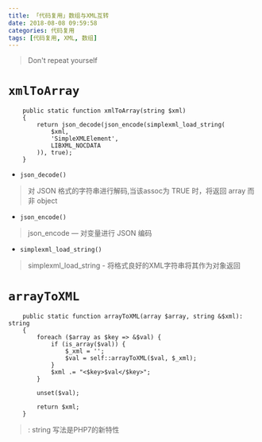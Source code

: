 ```yaml
---
title: 「代码复用」数组与XML互转
date: 2018-08-08 09:59:58
categories: 代码复用
tags: [代码复用, XML, 数组]
---
```


> Don't repeat yourself

<!-- more -->

# `xmlToArray`

```
    public static function xmlToArray(string $xml)
    {
        return json_decode(json_encode(simplexml_load_string(
            $xml,
            'SimpleXMLElement',
            LIBXML_NOCDATA
        )), true);
    }
```

- `json_decode()`

> 对 JSON 格式的字符串进行解码,当该assoc为 TRUE 时，将返回 array 而非 object

- `json_encode()`

> json_encode — 对变量进行 JSON 编码

- `simplexml_load_string()`

> simplexml_load_string - 将格式良好的XML字符串将其作为对象返回

# `arrayToXML`

```
    public static function arrayToXML(array $array, string &$xml): string
    {
        foreach ($array as $key => &$val) {
            if (is_array($val)) {
                $_xml = '';
                $val = self::arrayToXML($val, $_xml);
            }
            $xml .= "<$key>$val</$key>";
        }

        unset($val);

        return $xml;
    }
```

> : string 写法是PHP7的新特性
